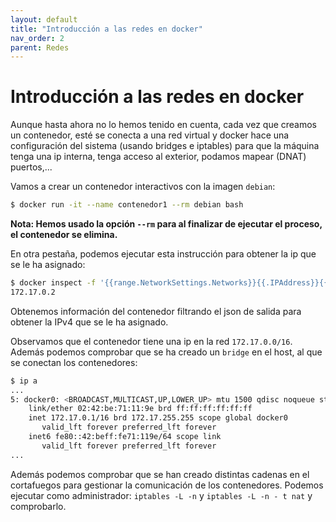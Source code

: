 ```yaml
---
layout: default
title: "Introducción a las redes en docker"
nav_order: 2
parent: Redes
---
```


# Introducción a las redes en docker

Aunque hasta ahora no lo hemos tenido en cuenta, cada vez que creamos un contenedor, esté se conecta a una red virtual y docker hace una configuración del sistema (usando bridges e iptables) para que la máquina tenga una ip interna, tenga acceso al exterior, podamos mapear (DNAT) puertos,...

Vamos a crear un contenedor interactivos con la imagen `debian`:

```bash
$ docker run -it --name contenedor1 --rm debian bash
```
**Nota: Hemos usado la opción `--rm` para al finalizar de ejecutar el proceso, el contenedor se elimina.**

En otra pestaña, podemos ejecutar esta instrucción para obtener la ip que se le ha asignado:

```bash
$ docker inspect -f '{{range.NetworkSettings.Networks}}{{.IPAddress}}{{end}}' contenedor1
172.17.0.2
```

Obtenemos información del contenedor filtrando el json de salida para obtener la IPv4 que se le ha asignado.

Observamos que el contenedor tiene una ip en la red `172.17.0.0/16`. Además podemos comprobar que se ha creado un `bridge` en el host, al que se conectan los contenedores:

```bash
$ ip a
...
5: docker0: <BROADCAST,MULTICAST,UP,LOWER_UP> mtu 1500 qdisc noqueue state UP group default 
    link/ether 02:42:be:71:11:9e brd ff:ff:ff:ff:ff:ff
    inet 172.17.0.1/16 brd 172.17.255.255 scope global docker0
       valid_lft forever preferred_lft forever
    inet6 fe80::42:beff:fe71:119e/64 scope link 
       valid_lft forever preferred_lft forever
...
```

Además podemos comprobar que se han creado distintas cadenas en el cortafuegos para gestionar la comunicación de los contenedores. Podemos ejecutar como administrador: `iptables -L -n` y `iptables -L -n - t nat` y comprobarlo.